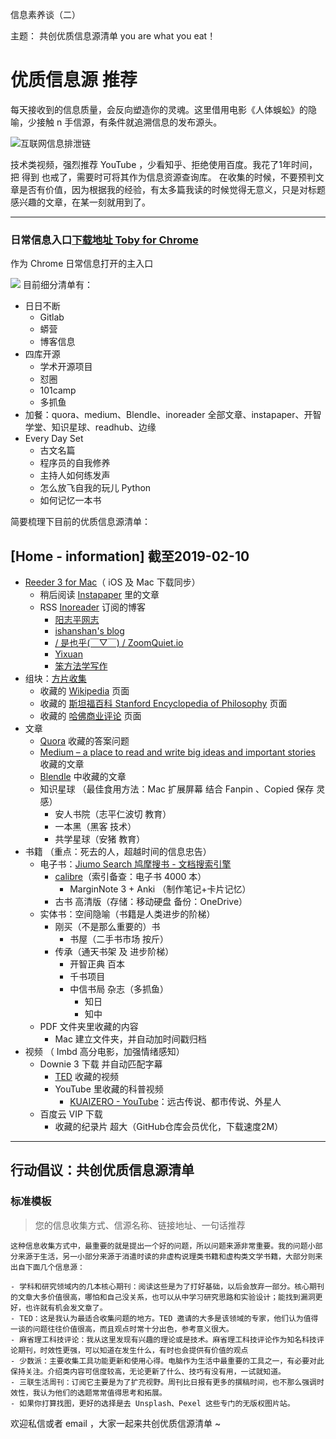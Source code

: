 信息素养谈（二）  

主题： 共创优质信息源清单 you are what you eat！

# 优质信息源 推荐

每天接收到的信息质量，会反向塑造你的灵魂。这里借用电影《人体蜈蚣》的隐喻，少接触 n 手信源，有条件就追溯信息的发布源头。

![互联网信息排泄链](https://ws1.sinaimg.cn/large/006tNc79ly1g00t0oqawtj30z50u0ajd.jpg)

技术类视频，强烈推荐 YouTube ，少看知乎、拒绝使用百度。我花了1年时间，把 得到 也戒了，需要时可将其作为信息资源查询库。
在收集的时候，不要预判文章是否有价值，因为根据我的经验，有太多篇我读的时候觉得无意义，只是对标题感兴趣的文章，在某一刻就用到了。

********


### 日常信息入口[下载地址 Toby for Chrome ](https://chrome.google.com/webstore/detail/toby-for-chrome/hddnkoipeenegfoeaoibdmnaalmgkpip)

作为 Chrome 日常信息打开的主入口

![](https://ws3.sinaimg.cn/large/006tNc79ly1g01bb76f7jj313z0segqq.jpg)
目前细分清单有：
- 日日不断
  - Gitlab 
  - 蟒营 
  - 博客信息
- 四库开源 
  - 学术开源项目 
  - 怼圈 
  - 101camp  
  - 多抓鱼
- 加餐：quora、medium、Blendle、inoreader 全部文章、instapaper、开智学堂、知识星球、readhub、边缘
- Every Day Set
  - 古文名篇  
  - 程序员的自我修养  
  - 主持人如何练发声  
  - 怎么放飞自我的玩儿 Python 
  - 如何记忆一本书


简要梳理下目前的优质信息源清单：

## [Home - information] 截至2019-02-10 

- [Reeder 3 for Mac](http://reederapp.com/mac/)（ iOS 及 Mac 下载同步）
	- 稍后阅读 [Instapaper](https://www.instapaper.com) 里的文章
	- RSS [Inoreader](https://www.inoreader.com) 订阅的博客
		- [阳志平网志](https://www.yangzhiping.com/)
		- [ishanshan's blog](https://ishanshan.im/)
		- [/ 是也乎(￣▽￣) / ZoomQuiet.io](https://blog.zoomquiet.io/)
		- [Yixuan](https://yixuan.li/)
		- [笨方法学写作](https://www.cnfeat.com/)
- 组块：[方片收集](http://funp.in/about#)
	- 收藏的 [Wikipedia](https://www.wikipedia.org/) 页面
	- 收藏的 [斯坦福百科 Stanford Encyclopedia of Philosophy](https://plato.stanford.edu/) 页面
	- 收藏的 [哈佛商业评论](http://www.hbrchina.org/) 页面
- 文章
	- [Quora](https://www.quora.com/) 收藏的答案问题
	- [Medium – a place to read and write big ideas and important stories](https://medium.com/) 收藏的文章
	- [Blendle](https://blendle.com) 中收藏的文章
	-  知识星球 （最佳食用方法：Mac 扩展屏幕 结合 Fanpin 、Copied 保存 灵感）
		- 安人书院（志平仁波切 教育）
		- 一本黑（黑客 技术）
		- 共学星球（安猪 教育）
- 书籍 （重点：死去的人，超越时间的信息忠告）
	- 电子书：[Jiumo Search 鸠摩搜书 - 文档搜索引擎](https://www.jiumodiary.com/)
		- [calibre](https://calibre-ebook.com/download)（索引备查：电子书 4000 本）
			- MarginNote 3 + Anki （制作笔记+卡片记忆）
		- 古书 高清版（存储：移动硬盘 备份：OneDrive）
	- 实体书：空间隐喻（书籍是人类进步的阶梯）
		- 刚买（不是那么重要的）书
			- 书屋（二手书市场 按斤）
		- 传承（通天书架 及 进步阶梯）
			- 开智正典 百本
			- 千书项目
			- 中信书局 杂志（多抓鱼）
				- 知日
				- 知中
	- PDF 文件夹里收藏的内容
		- Mac 建立文件夹，并自动加时间戳归档
- 视频 （ Imbd 高分电影，加强情绪感知）
	- Downie 3 下载 并自动匹配字幕
		- [TED](www.ted.com) 收藏的视频
		- YouTube 里收藏的科普视频
			- [KUAIZERO - YouTube](https://www.youtube.com/channel/UCMUnInmOkrWN4gof9KlhNmQ)：远古传说、都市传说、外星人
	- 百度云 VIP 下载
		- 收藏的纪录片 超大（GitHub仓库会员优化，下载速度2M）

*******



## 行动倡议：共创优质信息源清单

### 标准模板

> 您的信息收集方式、信源名称、链接地址、一句话推荐

	这种信息收集方式中，最重要的就是提出一个好的问题，所以问题来源非常重要。我的问题小部分来源于生活，另一小部分来源于消遣时读的非虚构说理类书籍和虚构类文学书籍，大部分则来出自下面几个信息源：
	
	- 学科和研究领域内的几本核心期刊：阅读这些是为了打好基础，以后会放弃一部分。核心期刊的文章大多价值很高，哪怕和自己没关系，也可以从中学习研究思路和实验设计；能找到漏洞更好，也许就有机会发文章了。
	- TED：这是我认为最适合收集问题的地方。TED 邀请的大多是该领域的专家，他们认为值得一谈的问题往往价值很高，而且观点时常十分出色，参考意义很大。
	- 麻省理工科技评论：我从这里发现有兴趣的理论或是技术。麻省理工科技评论作为知名科技评论期刊，时效性更强，可以知道在发生什么，有时也会提供有价值的观点
	- 少数派：主要收集工具功能更新和使用心得。电脑作为生活中最重要的工具之一，有必要对此保持关注。介绍类内容可信度较高，无论更新了什么、技巧有没有用，一试就知道。
	- 三联生活周刊：订阅它主要是为了扩充视野。周刊比日报有更多的撰稿时间，也不那么强调时效性，我认为他们的选题常常值得思考和拓展。
	- 如果你打算找图，更好的选择是去 Unsplash、Pexel 这些专门的无版权图片站。

欢迎私信或者 email ，大家一起来共创优质信源清单 ~


